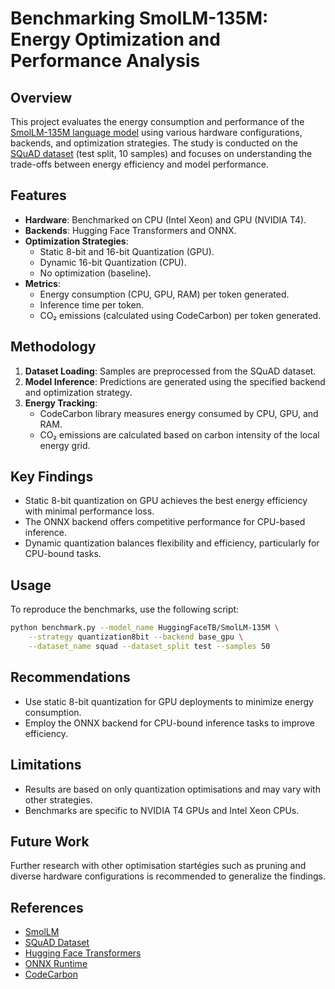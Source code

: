 # Benchmarking SmolLM-135M: Energy Optimization and Performance Analysis

## Overview
This project evaluates the energy consumption and performance of the [SmolLM-135M language model](https://huggingface.co/HuggingFaceTB/SmolLM-135M) using various hardware configurations, backends, and optimization strategies. The study is conducted on the [SQuAD dataset](https://huggingface.co/datasets/rajpurkar/squad) (test split, 10 samples) and focuses on understanding the trade-offs between energy efficiency and model performance.

## Features
- **Hardware**: Benchmarked on CPU (Intel Xeon) and GPU (NVIDIA T4).
- **Backends**: Hugging Face Transformers and ONNX.
- **Optimization Strategies**:
  - Static 8-bit and 16-bit Quantization (GPU).
  - Dynamic 16-bit Quantization (CPU).
  - No optimization (baseline).
- **Metrics**:
  - Energy consumption (CPU, GPU, RAM) per token generated.
  - Inference time per token.
  - CO₂ emissions (calculated using CodeCarbon) per token generated.

## Methodology
1. **Dataset Loading**: Samples are preprocessed from the SQuAD dataset.
2. **Model Inference**: Predictions are generated using the specified backend and optimization strategy.
3. **Energy Tracking**:
   - CodeCarbon library measures energy consumed by CPU, GPU, and RAM.
   - CO₂ emissions are calculated based on carbon intensity of the local energy grid.

## Key Findings
- Static 8-bit quantization on GPU achieves the best energy efficiency with minimal performance loss.
- The ONNX backend offers competitive performance for CPU-based inference.
- Dynamic quantization balances flexibility and efficiency, particularly for CPU-bound tasks.

## Usage
To reproduce the benchmarks, use the following script:
```bash
python benchmark.py --model_name HuggingFaceTB/SmolLM-135M \
    --strategy quantization8bit --backend base_gpu \
    --dataset_name squad --dataset_split test --samples 50
```

## Recommendations
- Use static 8-bit quantization for GPU deployments to minimize energy consumption.
- Employ the ONNX backend for CPU-bound inference tasks to improve efficiency.

## Limitations
- Results are based on only quantization optimisations and may vary with other strategies.
- Benchmarks are specific to NVIDIA T4 GPUs and Intel Xeon CPUs.

## Future Work
Further research with other optimisation startégies such as pruning and diverse hardware configurations is recommended to generalize the findings.

## References
- [SmolLM](https://huggingface.co/HuggingFaceTB/SmolLM-135M)
- [SQuAD Dataset](https://huggingface.co/datasets/rajpurkar/squad)
- [Hugging Face Transformers](https://huggingface.co)
- [ONNX Runtime](https://onnxruntime.ai)
- [CodeCarbon](https://github.com/mlco2/codecarbon)
